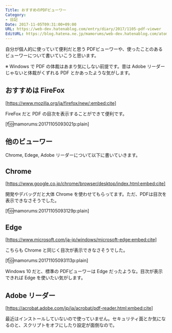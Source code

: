 ```yaml
---
Title: おすすめのPDFビューワー
Category:
- 日記
Date: 2017-11-05T09:31:00+09:00
URL: https://web-dev.hatenablog.com/entry/diary/2017/1105-pdf-viewer
EditURL: https://blog.hatena.ne.jp/mamorums/web-dev.hatenablog.com/atom/entry/17391345971633574326
---
```


自分が個人的に使っていて便利だと思う PDFビューワーや、使ったことのあるビューワーについて書いていこうと思います。

※ Windows で PDF の体裁はあまり気にしない前提です。昔は Adobe リーダーじゃないと体裁がくずれる PDF とかあったような気がします。


## おすすめは FireFox
[https://www.mozilla.org/ja/firefox/new/:embed:cite]

FireFox だと PDF の目次を表示することができて便利です。

[f:id:mamorums:20171105093021p:plain]


## 他のビューワー
Chrome, Edege, Adobe リーダーについて以下に書いていきます。


## Chrome
[https://www.google.co.jp/chrome/browser/desktop/index.html:embed:cite]

開発やデバッグだと大体 Chrome を使わせてもらってます。ただ、PDFは目次を表示できなさそうでした。

[f:id:mamorums:20171105093129p:plain]


## Edge
[https://www.microsoft.com/ja-jp/windows/microsoft-edge:embed:cite]

こちらも Chrome と同じく目次が表示できなさそうでした。

[f:id:mamorums:20171105093113p:plain]

Windows 10 だと、標準の PDFビューワーは Edge だったような。目次が表示できれば Edge を使いたい気がします。


## Adobe リーダー
[https://acrobat.adobe.com/jp/ja/acrobat/pdf-reader.html:embed:cite]

最近はインストールしていないので使っていません。セキュリティ面とか気になるのと、スクリプトをオフにしたり設定が面倒なので。
